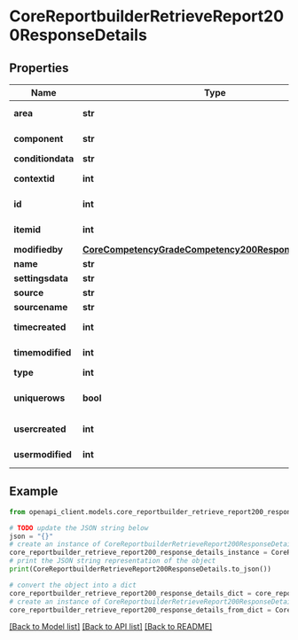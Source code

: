 # CoreReportbuilderRetrieveReport200ResponseDetails


## Properties

Name | Type | Description | Notes
------------ | ------------- | ------------- | -------------
**area** | **str** | area | [default to '']
**component** | **str** | component | [default to '']
**conditiondata** | **str** | conditiondata | 
**contextid** | **int** | contextid | [default to {}]
**id** | **int** | id | [default to 0]
**itemid** | **int** | itemid | [default to 0]
**modifiedby** | [**CoreCompetencyGradeCompetency200ResponseActionuser**](CoreCompetencyGradeCompetency200ResponseActionuser.md) |  | 
**name** | **str** | name | 
**settingsdata** | **str** | settingsdata | 
**source** | **str** | source | 
**sourcename** | **str** | sourcename | 
**timecreated** | **int** | timecreated | [default to 0]
**timemodified** | **int** | timemodified | [default to 0]
**type** | **int** | type | 
**uniquerows** | **bool** | uniquerows | [default to False]
**usercreated** | **int** | usercreated | [default to {}]
**usermodified** | **int** | usermodified | [default to 0]

## Example

```python
from openapi_client.models.core_reportbuilder_retrieve_report200_response_details import CoreReportbuilderRetrieveReport200ResponseDetails

# TODO update the JSON string below
json = "{}"
# create an instance of CoreReportbuilderRetrieveReport200ResponseDetails from a JSON string
core_reportbuilder_retrieve_report200_response_details_instance = CoreReportbuilderRetrieveReport200ResponseDetails.from_json(json)
# print the JSON string representation of the object
print(CoreReportbuilderRetrieveReport200ResponseDetails.to_json())

# convert the object into a dict
core_reportbuilder_retrieve_report200_response_details_dict = core_reportbuilder_retrieve_report200_response_details_instance.to_dict()
# create an instance of CoreReportbuilderRetrieveReport200ResponseDetails from a dict
core_reportbuilder_retrieve_report200_response_details_from_dict = CoreReportbuilderRetrieveReport200ResponseDetails.from_dict(core_reportbuilder_retrieve_report200_response_details_dict)
```
[[Back to Model list]](../README.md#documentation-for-models) [[Back to API list]](../README.md#documentation-for-api-endpoints) [[Back to README]](../README.md)


